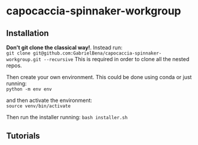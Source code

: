 # capocaccia-spinnaker-workgroup

## Installation
**Don't git clone the classical way!**. Instead run:  
`git clone git@github.com:GabrielBena/capocaccia-spinnaker-workgroup.git --recursive` 
This is required in order to clone all the nested repos.

Then create your own environment. This could be done using conda or just running:    
`python -m env env`

and then activate the environment:  
`source venv/bin/activate`

Then run the installer running:
`bash installer.sh`

## Tutorials

